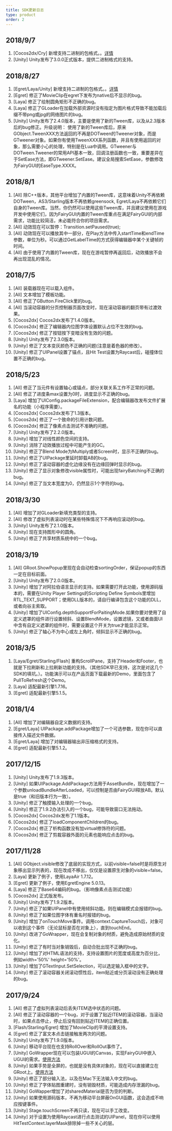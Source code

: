 ```yaml
---
title: SDK更新日志
type: product
order: 2
---
```


## 2018/9/7
1. [Cocos2dx/Cry] 新增支持二进制的包格式。。[详情](../guide/editor/upgrade_binary_format.html)
2. [Unity] Unity发布了3.0.0正式版本，提供二进制格式的支持。

## 2018/8/27
1. [Egret/Laya/Unity] 新增支持二进制的包格式。。[详情](../guide/editor/upgrade_binary_format.html)
2. [Egret] 修正了MovieClip在egret下发布为native后不显示的bug。
3. [Laya] 修正了绘制圆角矩形不正确的bug。
4. [Laya] 修正了GLoader在加载外部资源时没有指定为图片格式导致不能加载后缀不带png或jpg的网络图片的bug。
5. [Unity] Unity发布了2.4.0版本，主要是使用了新的Tween库，以及从2.3版本后的bug修正。升级说明：
使用了新的Tween库后，原来GObject.TweenXXX方法返回的不再是DOTween的Tweener对象，而是GTweener对象。如果你有使用TweenXXX系列函数，并且有使用返回的对象，那么需要小心的处理，特别是在Lua中调用。GTweener与DOTween.Tweener的常用API基本一致，回调注册函数也一致，重要差异在于SetEase方法，即GTweener.SetEase。建议全局搜索SetEase，参数修改为FairyGUI的EaseType.XXXX。

## 2018/8/1
1. [All] 除C++版本，其他平台增加了内置的Tween库，这意味着Unity不再依赖DOTween，AS3/Starling版本不再依赖greensock, Egret/Laya不再依赖它们自身的Tween库。当然，你仍然可以使用这些Tween库，并且建议使用在游戏开发中使用它们，因为FairyGUI内置的Tween库重点在满足FairyGUI的内部需求，功能比较简洁，未必能符合你的项目需求。
2. [All] 动效现在可以暂停：Transition.setPaused(true);
3. [All] 动效现在可以播放其中一部分，在Play方法中传入startTime和endTime参数，单位为秒。可以通过GetLabelTime的方式获得编辑器中某个关键帧的时间。
4. [All] 由于使用了内置的Tween库，现在在游戏暂停再返回后，动效播放不会再出现混乱的情况。

## 2018/7/5
1. [All] 装载器现在可以载入组件。
2. [All] 文本增加了模板功能。
2. [All] 修正了GButton.FireClick里的bug。
3. [All] 当滚动容器的分页控制器页面改变时，现在滚动容器的翻页带有过渡效果。
4. [Cocos2dx] Cocos2dx发布了1.4.0版本。
5. [Cocos2dx] 修正了编辑器内位图字体设置默认占位不生效的bug。
6. [Cocos2dx] 修正了按钮按下变暗没有生效的问题。
6. [Unity] Unity发布了2.3.0版本。
7. [Unity] 修正了文本变灰颜色不正确的问题(注意是着色器的修改）。
8. [Unity] 修正了UIPanel设置了锚点，且Hit Test设置为Raycast后，碰撞体位置不正确的bug。

## 2018/5/23
1. [All] 修正了当元件有设置轴心或锚点，部分关联关系工作不正常的问题。
2. [All] 修正了进度条max设置为0时，进度显示不正确的bug。
3. [Laya] 增加了UIConfig.packageFileExtension，配合编辑器改发布文件扩展名的功能（小程序需要）。
4. [Cocos2dx] Cocos2dx发布了1.3版本。
5. [Cocos2dx] 修正了一个致命的引用计数问题。
6. [Cocos2dx] 修正了像素点击测试不准确的问题。
7. [Unity] Unity发布了2.2.0版本。
8. [Unity] 增加了对线性颜色空间的支持。
9. [Unity] 消除了动效播放过程中可能产生的GC。
10. [Unity] 修正了Blend Mode为Multiply或者Screen时，显示不正确的bug。
11. [Unity] 修正了UIPackage里延时卸载AB的bug。
12. [Unity] 修正了滚动容器的虚化边缘没有在边缘回弹时显示的bug。
13. [Unity] 修正了显示对象修改visible属性时，可能出现fairyBatching不正确的bug。
14. [Unity] 修正了当文本宽度为0，仍然显示1个字符的bug。

## 2018/3/30
1. [All] 增加了对GLoader新填充类型的支持。
2. [All] 修改了虚拟列表滚动时在某些特殊情况下不再响应滚动的bug。
3. [Unity] Unity发布了2.1.0版本。
4. [Unity] 现在支持图形中的圆角。
5. [Unity] 修正了共享材质系统中的一个bug。

## 2018/3/19
1. [All] GRoot.ShowPopup里现在会自动检查sortingOrder，保证popup的东西一定在目标前面。
2. [Unity] Unity发布了2.0.0版本。
3. [Unity] 增加了对阿拉伯语言显示的支持。如果需要打开此功能，使用源码版本的，需要在Unity Player Settings的Scripting Define Symbols里增加RTL_TEXT_SUPPORT；使用DLL版本的，请自行编译包含这个功能的DLL，或者向谷主索取。
4. [Unity] 增加了UIConfig.depthSupportForPaitingMode.如果你要对使用了自定义遮罩的组件进行设置倾斜、设置BlendMode，设置滤镜，又或者曲面UI中含有自定义遮罩的组件时，需要设置这个开关为true才能显示正常。
5. [Unity] 修正了轴心不为中心或左上角时，倾斜显示不正确的bug。

## 2018/3/5
1. [Laya/Egret/Starling/Flash] 重构ScrollPane，支持了Header和Footer，也就是下拉刷新和上拉刷新功能的支持。（其他SDK早已支持，这次是对这几个SDK的填坑。）。功能演示可以在产品页面下载最新的Demo，里面包含了PullToRefresh这个Demo。
2. [Laya] 适配最新引擎1.7.16。
2. [Egret] 适配最新引擎5.1.5。

## 2018/1/4
1. [All] 增加了对编辑器自定义数据的支持。
2. [Egret/Laya] UIPackage.addPackage增加了一个可选参数，现在你可以直接传入描述文件数据。
3. [Egret/Laya] 增加了对编辑器输出非压缩格式的支持。
4. [Egret] 适配最新引擎5.1.2。

## 2017/12/15

1. [Unity] Unity发布了1.9.3版本。
2. [Unity] 如果UIPackage.AddPackage方法用于AssetBundle，现在增加了一个参数unloadBundleAfterLoaded，可以控制是否由FairyGUI释放AB。默认是true（和旧版本行为一致）。
3. [Unity] 修正了触摸输入处理的一个bug。
4. [Unity] 修正了1.9.2办法引入的一个bug，可能导致窗口无法拖动。
5. [Cocos2dx] Cocos2dx发布了1.1版本。
6. [Cocos2dx] 修正了loadComponentChildren的bug。
7. [Cocos2dx] 修正了析构函数没有加virtual修饰符的问题。
8. [Cocos2dx] 修正了剪裁容器外面的元素也能响应点击的bug。

## 2017/11/28

1. [All] GObject.visible修改了底层的实现方式，以前visible=false时是将原生对象移出显示列表的，现在改成不移出，仅仅是设置原生对象的visible=false。
2. [Laya] 更新了例子，使用LayaAir 1.7.12。
3. [Egret] 更新了例子，使用EgretEngine 5.0.13。
4. [Laya] 修正了Base64编码的bug。（影响像素点击测试功能）
5. [Cocos2dx] 正式版发布。
6. [Unity] Unity发布了1.9.2版本。
7. [Unity] 修正了如果UIPanel中有使用倾斜功能。则在编辑模式会报错的bug。
8. [Unity] 修正了如果位图字体有重名时报错的bug。
9. [Unity] 增加了onTouchMove事件。调用context.CaptureTouch后，对象可以收到这个事件（无论鼠标是否在对象上），直到touchEnd。
10. [Unity] 改进了GoWrapper，现在会复制对象的材质，避免造成原始材质的变化。
11. [Unity] 修正了有时当对象销毁后，自动合批出现不正确的bug。
12. [Unity] 增加了对HTML语法的支持，支持设置图片的宽度或高度为百分比，例如width='50%' height='50%'。
13. [Unity] 增加了GTextInput.SetSelection，可以选定输入框中的文字。
14. [Unity] 修正了滚动容器关闭滚动惯性后，item贴近或分页滚动没有正确处理的bug。

## 2017/9/24

1. [All] 修正了虚拟列表滚动后丢失ITEM选中状态的问题。
2. [All] 修正了滚动容器的一个bug，对于设置了贴近ITEM的滚动容器，当滚动时，如果点击停止，停止后没有回到贴近ITEM的正确位置。
3. [Flash/Starling/Egret] 增加了MovieClip的平滑设置支持。
4. [Egret] 修正了富文本点击链接触发两次的问题。
5. [Unity] Unity发布了1.9.0版本。
6. [Unity] 移动平台现在也支持RollOver和RollOut事件了。
7. [Unity] GoWrapper现在可以包装UGUI的Canvas，实现FairyGUI中嵌入UGUI的需求。[使用方法](../guide/unity/insert3d.html#插入Canvas)
8. [Unity] 如果手势是全屏的，也就是没有具体对象的，现在可以直接建立在GRoot上。[使用方法](../guide/unity/input.html#手势)
9. [Unity] 修正了部分输入法，以及在Mac下无法输入中文的bug。
10. [Unity] 修正了字体贴图重建时，没有销毁材质，可能造成内存泄漏的bug。
11. [Unity] GoWapper增加了对sharedMaterial是否为空的判断。
12. [Unity] 如果使用源码版本，不再为移动平台屏蔽OnGUI函数，这会造成不响应按键事件。
13. [Unity] Stage.touchScreen不再只读，现在可以手工改变。
14. [Unity] 对于设置为使用Raycast进行点击测试的UIPanel，现在你可以使用HitTestContext.layerMask排除掉一些不关心的层。